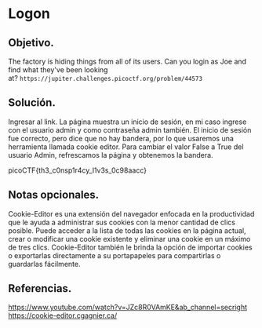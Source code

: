 # Logon

## Objetivo.

The factory is hiding things from all of its users. Can you login as Joe and find what they've been looking at? `https://jupiter.challenges.picoctf.org/problem/44573`

## Solución.

Ingresar al link.
La página muestra un inicio de sesión, en mi caso ingrese con el usuario admin y como contraseña admin también.
El inicio de sesión fue correcto, pero dice que no hay bandera, por lo que usaremos una herramienta llamada cookie editor. Para cambiar el valor False a True del usuario Admin, refrescamos la página y obtenemos la bandera.

picoCTF{th3_c0nsp1r4cy_l1v3s_0c98aacc}

## Notas opcionales.

Cookie-Editor es una extensión del navegador enfocada en la productividad que le ayuda a administrar sus cookies con la menor cantidad de clics posible. Puede acceder a la lista de todas las cookies en la página actual, crear o modificar una cookie existente y eliminar una cookie en un máximo de tres clics. Cookie-Editor también le brinda la opción de importar cookies o exportarlas directamente a su portapapeles para compartirlas o guardarlas fácilmente.

## Referencias.

https://www.youtube.com/watch?v=JZc8R0VAmKE&ab_channel=secright
https://cookie-editor.cgagnier.ca/